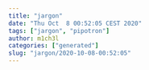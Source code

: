 ```yaml
---
title: "jargon"
date: "Thu Oct  8 00:52:05 CEST 2020"
tags: ["jargon", "pipotron"]
author: m1ch3l
categories: ["generated"]
slug: "jargon/2020-10-08-00:52:05"
---
```



